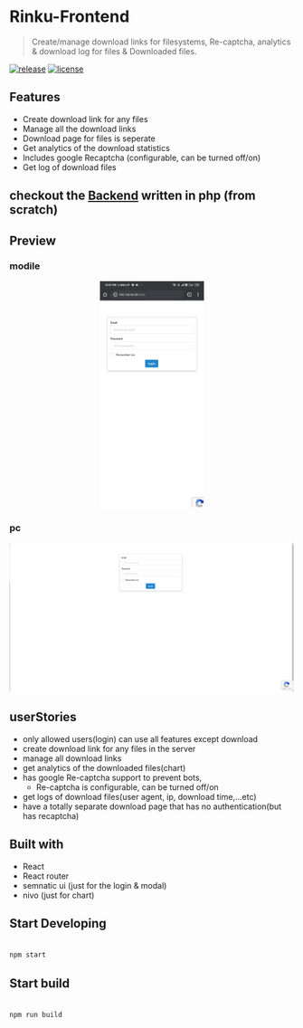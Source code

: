 # Rinku-Frontend

> Create/manage download links for filesystems, Re-captcha, analytics & download log for files & Downloaded files.

[![release][badge]][release link] [![license][license-badge]][license file]

[license-badge]: https://img.shields.io/github/license/Gopinath001/Rinku-Frontend?style=flat-square
[license file]: https://github.com/Gopinath001/Rinku-Frontend/blob/master/LICENSE
[badge]: https://img.shields.io/github/v/release/Gopinath001/Rinku-Frontend?include_prereleases&style=flat-square
[release link]: https://github.com/Gopinath001/Rinku-Frontend/releases

## Features

- Create download link for any files
- Manage all the download links
- Download page for files is seperate
- Get analytics of the download statistics
- Includes google Recaptcha (configurable, can be turned off/on)
- Get log of download files

## checkout the [Backend](https://github.com/Gopinath001/Rinku-Backend/) written in php (from scratch) 

## Preview

### modile

<p align="center">
  <img src=" demo-mobile.gif" height="400">
</p>


### pc

<p align="center">
  <img src="demo.gif">
</p>

## userStories

- only allowed users(login) can use all features except download
- create download link for any files in the server
- manage all download links
- get analytics of the downloaded files(chart)
- has google Re-captcha support to prevent bots,
  - Re-captcha is configurable, can be turned off/on
- get logs of download files(user agent, ip, download time,...etc)
- have a totally separate download page that has no authentication(but has recaptcha)

## Built with

- React
- React router
- semnatic ui (just for the login & modal)
- nivo (just for chart)

## Start Developing

```bash

npm start

```

## Start build


```bash

npm run build

```
